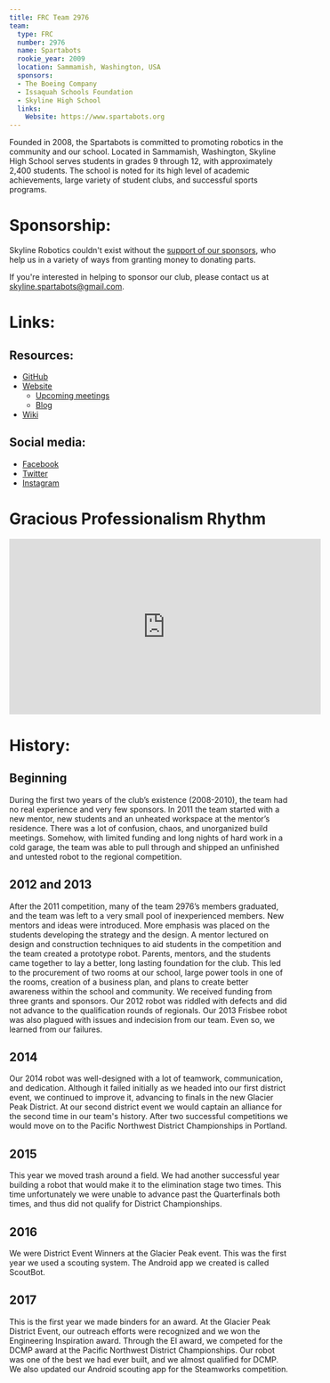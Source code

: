 ```yaml
---
title: FRC Team 2976
team:
  type: FRC
  number: 2976
  name: Spartabots
  rookie_year: 2009
  location: Sammamish, Washington, USA
  sponsors:
  - The Boeing Company
  - Issaquah Schools Foundation
  - Skyline High School
  links:
    Website: https://www.spartabots.org
---
```


Founded in 2008, the Spartabots is committed to promoting robotics in the community and our school. Located in Sammamish, Washington, Skyline High School serves students in grades 9 through 12, with approximately 2,400 students. The school is noted for its high level of academic achievements, large variety of student clubs, and successful sports programs.

# Sponsorship:
Skyline Robotics couldn't exist without the [support of our sponsors](https://www.spartabots.org/get-involved/sponsors "List of past and current sponsors"), who help us in a variety of ways from granting money to donating parts.

If you're interested in helping to sponsor our club, please contact us at skyline.spartabots@gmail.com.

# Links:
## Resources:
- [GitHub](https://github.com/SkylineSpartabots "Skyline Spartabots GitHub")
- [Website](https://www.spartabots.org "spartabots.org")
  - [Upcoming meetings](https://www.spartabots.org/meetings)
  - [Blog](https://www.spartabots.org/blog)
- [Wiki](https://skylinespartabots.github.io "GitHub Pages wiki")
## Social media:
- [Facebook](https://www.facebook.com/spartabots "@spartabots")
- [Twitter](https://twitter.com/spartabots "@Spartabots")
- [Instagram](https://www.instagram.com/spartabots2976/ "spartabots2976")

# Gracious Professionalism Rhythm
<iframe width="560" height="315" src="https://www.youtube.com/embed/98hwt-enGSE?ecver=1" frameborder="0" allowfullscreen></iframe>

# History:
## Beginning
During the first two years of the club’s existence (2008-2010), the team had no real experience and very few sponsors. In 2011 the team started with a new mentor, new students and an unheated workspace at the mentor’s residence. There was a lot of confusion, chaos, and unorganized build meetings. Somehow, with limited funding and long nights of hard work in a cold garage, the team was able to pull through and shipped an unfinished and untested robot to the regional competition.

## 2012 and 2013
After the 2011 competition, many of the team 2976’s members graduated, and the team was left to a very small pool of inexperienced members. New mentors and ideas were introduced. More emphasis was placed on the students developing the strategy and the design. A mentor lectured on design and construction techniques to aid students in the competition and the team created a prototype robot. Parents, mentors, and the students came together to lay a better, long lasting foundation for the club. This led to the procurement of two rooms at our school, large power tools in one of the rooms, creation of a business plan, and plans to create better awareness within the school and community. We received funding from three grants and sponsors. Our 2012 robot was riddled with defects and did not advance to the qualification rounds of regionals. Our 2013 Frisbee robot was also plagued with issues and indecision from our team. Even so, we learned from our failures.

## 2014
Our 2014 robot was well-designed with a lot of teamwork, communication, and dedication. Although it failed initially as we headed into our first district event, we continued to improve it, advancing to finals in the new Glacier Peak District. At our second district event we would captain an alliance for the second time in our team's history. After two successful competitions we would move on to the Pacific Northwest District Championships in Portland.

## 2015
This year we moved trash around a field. We had another successful year building a robot that would make it to the elimination stage two times. This time unfortunately we were unable to advance past the Quarterfinals both times, and thus did not qualify for District Championships.   

## 2016
We were District Event Winners at the Glacier Peak event.
This was the first year we used a scouting system. The Android app we created is called ScoutBot.

## 2017
This is the first year we made binders for an award. At the Glacier Peak District Event, our outreach efforts were recognized and we won the Engineering Inspiration award. Through the EI award, we competed for the DCMP award at the Pacific Northwest District Championships. Our robot was one of the best we had ever built, and we almost qualified for DCMP.
We also updated our Android scouting app for the Steamworks competition.
